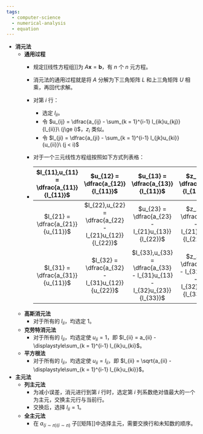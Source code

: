 ```yaml
---
tags:
  - computer-science
  - numerical-analysis
  - equation
---
```

- **消元法**
	- **通用过程**
		- 规定[[线性方程组]]为 $A\boldsymbol x = \boldsymbol b$，有 $n$ 个 $n$ 元方程。
		- 消元法的通用过程就是将 $A$ 分解为下三角矩阵 $L$ 和上三角矩阵 $U$ 相乘，再回代求解。
		- 对第 $i$ 行：
			- 选定 $l_{ii}$。
			- 令 $u_{ij} = \dfrac{a_{ij} - \sum_{k = 1}^{i-1} l_{ik}u_{kj}}{l_{ii}}\ (j\ge i)$，$z_i$ 类似。
			- 令 $l_{ji} = \dfrac{a_{ji} - \sum_{k = 1}^{i-1} l_{jk}u_{ki}}{u_{ii}}\ (j < i)$
		- 对于一个三元线性方程组按照如下方式列表格：

		- | $l_{11},u_{11} = \dfrac{a_{11}}{l_{11}}$ | $u_{12} = \dfrac{a_{12}}{l_{11}}$ | $u_{13} = \dfrac{a_{13}}{l_{11}}$ | $z_1 = \dfrac{b_1}{l_{11}}$ |
		  | :-: | :-: | :-: | :-: |
		  | $l_{21} = \dfrac{a_{21}}{u_{11}}$ | $l_{22},u_{22} = \dfrac{a_{22} - l_{21}u_{12}}{l_{22}}$ | $u_{23} = \dfrac{a_{23} - l_{21}u_{13}}{l_{22}}$ | $z_2 = \dfrac{b_2 - l_{21}z_1}{l_{22}}$ |
		  | $l_{31} = \dfrac{a_{31}}{u_{11}}$ | $l_{32} = \dfrac{a_{32} - l_{31}u_{12}}{u_{22}}$ | $l_{33},u_{33} = \dfrac{a_{33} - l_{31}u_{13} - l_{32}u_{23}}{l_{33}}$ | $z_3 = \dfrac{b_3 - l_{31}z_1 - l_{32}z_2}{l_{33}}$ |
	- **高斯消元法**
		- 对于所有的 $l_{ii}$，均选定 $1$。
	- **克劳特消元法**
		- 对于所有的 $l_{ii}$，均选定使 $u_{ii} = 1$，即 $l_{ii} = a_{ii} - \displaystyle\sum_{k = 1}^{i-1} l_{ik}u_{ki}$。
	- **平方根法**
		- 对于所有的 $l_{ii}$，均选定使 $u_{ii} = l_{ii}$，即 $l_{ii} = \sqrt{a_{ii} - \displaystyle\sum_{k = 1}^{i-1} l_{ik}u_{ki}}$。
- **主元法**
	- **列主元法**
		- 为减小误差，消元进行到第 $i$ 行时，选定第 $i$ 列系数绝对值最大的一个为主元，交换主元行与当前行。
		- 交换后，选择 $l_{ii} = 1$。
	- **全主元法**
		- 在 $a_{(i\sim n)(i \sim n)}$ 子[[矩阵]]中选择主元，需要交换行和未知数的顺序。
